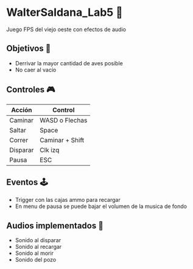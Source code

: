 # WalterSaldana_Lab5 🤠
Juego FPS del viejo oeste con efectos de audio

## Objetivos 🎯 
* Derrivar la mayor cantidad de aves posible
* No caer al vacío

## Controles 🎮
Acción  | Control
------------- | -------------
Caminar  | WASD o Flechas
Saltar | Space
Correr | Caminar + Shift
Disparar  | Clk izq
Pausa | ESC

## Eventos 🕹
* Trigger con las cajas ammo para recargar
* En menu de pausa se puede bajar el volumen de la musica de fondo

## Audios implementados 🎵
* Sonido al disparar
* Sonido al recargar
* Sonido al morir
* Sonido del pozo
